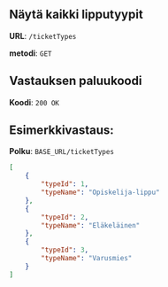 ## Näytä kaikki lipputyypit

**URL**: `/ticketTypes`

**metodi**: `GET`

## Vastauksen paluukoodi

**Koodi**: `200 OK`

## Esimerkkivastaus:

**Polku**: `BASE_URL/ticketTypes`

```json
[
    {
        "typeId": 1,
        "typeName": "Opiskelija-lippu"
    },
    {
        "typeId": 2,
        "typeName": "Eläkeläinen"
    },
    {
        "typeId": 3,
        "typeName": "Varusmies"
    }
]

```
